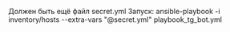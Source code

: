 Должен быть ещё файл secret.yml
Запуск: ansible-playbook -i inventory/hosts --extra-vars "@secret.yml" playbook_tg_bot.yml
